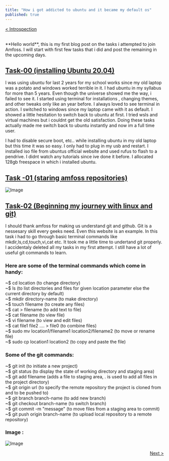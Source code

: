 ```yaml
---
title: "How i got addicted to ubuntu and it became my default os"
published: true
---
```

<p style="text-align:left; color:white">
<a href="/AmfossPreveshan/2021/11/19/Amfoss/index.html" >< Introspection</a>
</p>
<br/>
**Hello world**, this is my first blog post on the tasks i attempted to join Amfoss.
I will start with first few tasks that i did and post the remaining in the upcoming days.


## [Task-00 (installing Ubuntu 20.04)](https://github.com/Akshaj000/amfoss-tasks/tree/master/task-00)

  I was using ubuntu for last 2 years for my school works since my old laptop was a potato and windows worked terrible in it. I had ubuntu in my syllabus for more than 5 years. Even though the universe showed me the way, i failed to see it. I started using terminal for installations , changing themes, and other tweaks only like an year before. I always loved to see terminal in action.
I switched to windows since my laptop came with it as default. I showed a little hesitation to switch back to ubuntu at first. I tried wsls and virtual machines but i couldnt get the old satisfaction. Doing these tasks actually made me switch back to ubuntu instantly and now im a full time user.


I had to disable secure boot, etc..  while installing ubuntu in my old laptop but this time it was so easy. I only had to plug in my usb and restart. I installed iso file from ubuntus official website and used rufus to flash to a pendrive. I didnt watch any tutorials since ive done it before. I allocated 128gb freespace in which i installed ubuntu.

## [Task -01 (staring amfoss repositories)](https://github.com/Akshaj000/amfoss-tasks/tree/master/task-01)

![Image](https://i.ibb.co/wr9dj4x/Screenshot.png)


## [Task-02  (Beginning my journey with linux and git)](https://github.com/Akshaj000/amfoss-tasks/tree/master/task-02/Coordinates-Location)
 I should thank amfoss for making us understand git and github. Git is a nessesary skill every geeks need. Even this website is an example. In this task i had to go through basic terminal commands like mkdir,ls,cd,touch,vi,cat etc. It took me a little time to undertand git properly. I accidentaly deleted all my tasks in my first attempt. I still have a lot of useful git commands to learn.
 
### Here are some of the terminal commands which come in handy:
~$ cd location                                       (to change directory)\
~$ ls                                                (to list directories and files for given location parameter else the current directory by default)\
~$ mkdir directory-name                              (to make directory)\
~$ touch filename                                    (to create any files)\
~$ cat > filename                                    (to add text to file)\
~$ cat filename                                      (to view file)\
~$ vi filename                                       (to view and edit files)\
~$ cat file1 file2 .... > file0                      (to combine files)\
~$ sudo mv location1/filename1  location2/filename2  (to move or rename file)\
~$ sudo cp location1 location2                       (to copy and paste the file)
### Some of the git commands:
~$ git init                                          (to initiate a new project)\
~$ git status                                        (to display the state of working directory and staging area)\
~$ git add filename                                  (adds a file to staging area, . is  used to add all files in the project directory)\
~$ git origin url                                    (to specify the remote repository the project is cloned from and to be pushed to)\
~$ git branch branch-name                            (to add new branch)\
~$ git checkout branch-name                          (to switch branch)\
~$ git commit -m "message"                           (to move files from a staging area to commit)\
~$ git push origin branch-name                       (to upload local repository to a remote repository)

### Image :
![Image](https://i.ibb.co/gFx89JY/Screenshot-from-2021-11-18-21-00-03.png)


<p style="text-align:right; color:white">
<a href="/AmfossPreveshan/2021/09/26/programming/index.html" >Next ></a>
</p>

